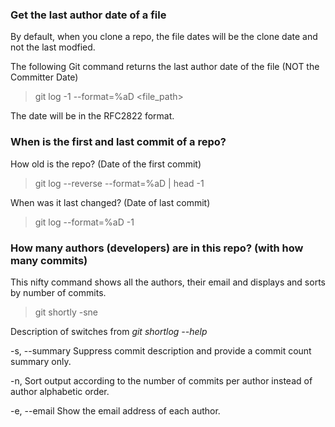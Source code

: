 
### Get the last author date of a file

By default, when you clone a repo, the file dates will be the clone date and not the last modfied. 

The following Git command returns the last author date of the file (NOT the Committer Date)

> git log -1 --format=%aD <file_path>

The date will be in the RFC2822 format.

### When is the first and last commit of a repo?

How old is the repo? (Date of the first commit)

> git log --reverse --format=%aD | head -1

When was it last changed? (Date of last commit)

> git log --format=%aD -1

### How many authors (developers) are in this repo? (with how many commits)

This nifty command shows all the authors, their email and displays and sorts by number of commits.

> git shortly -sne

Description of switches from _git shortlog --help_ 

-s, --summary Suppress commit description and provide a commit count summary only.

-n, Sort output according to the number of commits per author instead of author alphabetic order.

-e, --email Show the email address of each author.



